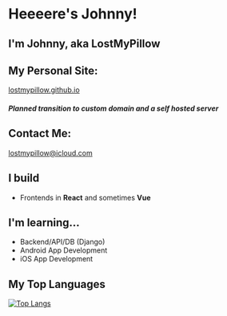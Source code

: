 # Heeeere's Johnny!


## I'm Johnny, aka LostMyPillow


## My Personal Site: 
[lostmypillow.github.io](https://lostmypillow.github.io)
##### Planned transition to custom domain and a self hosted server


## Contact Me:
[lostmypillow@icloud.com](mailto:lostmypillow@icloud.com)


## I build
- Frontends in __React__ and sometimes __Vue__


## I'm learning...
- Backend/API/DB (Django)
- Android App Development 
- iOS App Development


## My Top Languages
[![Top Langs](https://github-readme-stats.vercel.app/api/top-langs/?username=lostmypillow)](https://github.com/anuraghazra/github-readme-stats)

<!--
**lostmypillow/lostmypillow** is a ✨ _special_ ✨ repository because its `README.md` (this file) appears on your GitHub profile.

Here are some ideas to get you started:

- 🔭 I’m currently working on ...
- 🌱 I’m currently learning ...
- 👯 I’m looking to collaborate on ...
- 🤔 I’m looking for help with ...
- 💬 Ask me about ...
- 📫 How to reach me: ...
- 😄 Pronouns: ...
- ⚡ Fun fact: ...
-->
